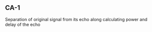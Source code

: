 ## CA-1
  Separation of original signal from its echo along calculating power and delay of the echo

